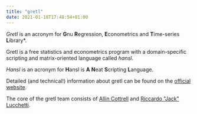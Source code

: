 ```yaml
---
title: "gretl"
date: 2021-01-18T17:48:54+01:00
---
```


*Gretl* is an acronym for **G**nu **R**egression, **E**conometrics and **T**ime-series **L**ibrary*.

Gretl is a free statistics and econometrics program with a domain-specific  scripting and matrix-oriented language called *hansl*.

*Hansl* is an acronym for **H**ansl is **A** **N**eat **S**cripting **L**anguage.

Detailed (and technical!) information about gretl can be found on the [official website](http://gretl.sourceforge.net/).

The core of the gretl team consists of [Allin Cottrell](http://users.wfu.edu/cottrell/) and [Riccardo "Jack" Lucchetti](http://www2.econ.univpm.it/servizi/hpp/lucchetti/ects_en.html).
